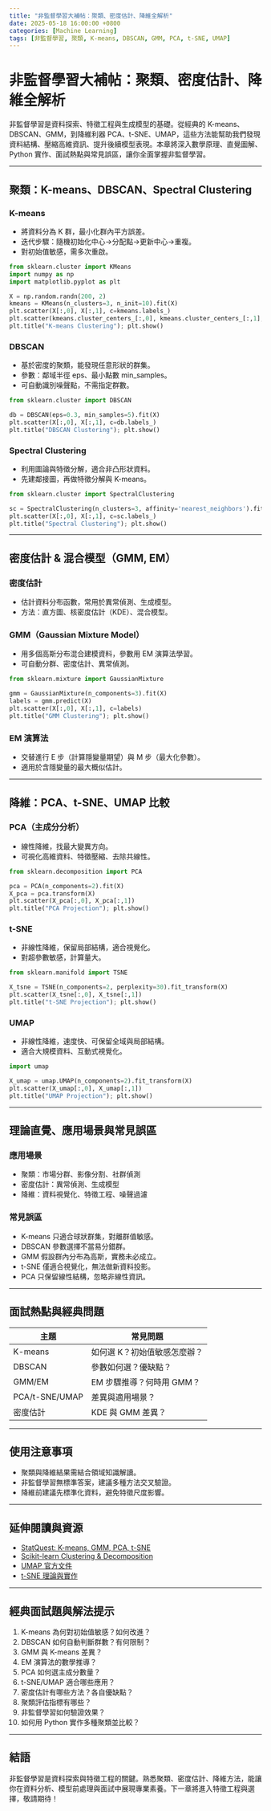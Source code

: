 ```yaml
---
title: "非監督學習大補帖：聚類、密度估計、降維全解析"
date: 2025-05-18 16:00:00 +0800
categories: [Machine Learning]
tags: [非監督學習, 聚類, K-means, DBSCAN, GMM, PCA, t-SNE, UMAP]
---
```


# 非監督學習大補帖：聚類、密度估計、降維全解析

非監督學習是資料探索、特徵工程與生成模型的基礎。從經典的 K-means、DBSCAN、GMM，到降維利器 PCA、t-SNE、UMAP，這些方法能幫助我們發現資料結構、壓縮高維資訊、提升後續模型表現。本章將深入數學原理、直覺圖解、Python 實作、面試熱點與常見誤區，讓你全面掌握非監督學習。

---

## 聚類：K-means、DBSCAN、Spectral Clustering

### K-means

- 將資料分為 K 群，最小化群內平方誤差。
- 迭代步驟：隨機初始化中心→分配點→更新中心→重複。
- 對初始值敏感，需多次重啟。

```python
from sklearn.cluster import KMeans
import numpy as np
import matplotlib.pyplot as plt

X = np.random.randn(200, 2)
kmeans = KMeans(n_clusters=3, n_init=10).fit(X)
plt.scatter(X[:,0], X[:,1], c=kmeans.labels_)
plt.scatter(kmeans.cluster_centers_[:,0], kmeans.cluster_centers_[:,1], c='red', marker='x')
plt.title("K-means Clustering"); plt.show()
```

### DBSCAN

- 基於密度的聚類，能發現任意形狀的群集。
- 參數：鄰域半徑 eps、最小點數 min_samples。
- 可自動識別噪聲點，不需指定群數。

```python
from sklearn.cluster import DBSCAN

db = DBSCAN(eps=0.3, min_samples=5).fit(X)
plt.scatter(X[:,0], X[:,1], c=db.labels_)
plt.title("DBSCAN Clustering"); plt.show()
```

### Spectral Clustering

- 利用圖論與特徵分解，適合非凸形狀資料。
- 先建鄰接圖，再做特徵分解與 K-means。

```python
from sklearn.cluster import SpectralClustering

sc = SpectralClustering(n_clusters=3, affinity='nearest_neighbors').fit(X)
plt.scatter(X[:,0], X[:,1], c=sc.labels_)
plt.title("Spectral Clustering"); plt.show()
```

---

## 密度估計 & 混合模型（GMM, EM）

### 密度估計

- 估計資料分布函數，常用於異常偵測、生成模型。
- 方法：直方圖、核密度估計（KDE）、混合模型。

### GMM（Gaussian Mixture Model）

- 用多個高斯分布混合建模資料，參數用 EM 演算法學習。
- 可自動分群、密度估計、異常偵測。

```python
from sklearn.mixture import GaussianMixture

gmm = GaussianMixture(n_components=3).fit(X)
labels = gmm.predict(X)
plt.scatter(X[:,0], X[:,1], c=labels)
plt.title("GMM Clustering"); plt.show()
```

### EM 演算法

- 交替進行 E 步（計算隱變量期望）與 M 步（最大化參數）。
- 適用於含隱變量的最大概似估計。

---

## 降維：PCA、t-SNE、UMAP 比較

### PCA（主成分分析）

- 線性降維，找最大變異方向。
- 可視化高維資料、特徵壓縮、去除共線性。

```python
from sklearn.decomposition import PCA

pca = PCA(n_components=2).fit(X)
X_pca = pca.transform(X)
plt.scatter(X_pca[:,0], X_pca[:,1])
plt.title("PCA Projection"); plt.show()
```

### t-SNE

- 非線性降維，保留局部結構，適合視覺化。
- 對超參數敏感，計算量大。

```python
from sklearn.manifold import TSNE

X_tsne = TSNE(n_components=2, perplexity=30).fit_transform(X)
plt.scatter(X_tsne[:,0], X_tsne[:,1])
plt.title("t-SNE Projection"); plt.show()
```

### UMAP

- 非線性降維，速度快、可保留全域與局部結構。
- 適合大規模資料、互動式視覺化。

```python
import umap

X_umap = umap.UMAP(n_components=2).fit_transform(X)
plt.scatter(X_umap[:,0], X_umap[:,1])
plt.title("UMAP Projection"); plt.show()
```

---

## 理論直覺、應用場景與常見誤區

### 應用場景

- 聚類：市場分群、影像分割、社群偵測
- 密度估計：異常偵測、生成模型
- 降維：資料視覺化、特徵工程、噪聲過濾

### 常見誤區

- K-means 只適合球狀群集，對離群值敏感。
- DBSCAN 參數選擇不當易分錯群。
- GMM 假設群內分布為高斯，實務未必成立。
- t-SNE 僅適合視覺化，無法做新資料投影。
- PCA 只保留線性結構，忽略非線性資訊。

---

## 面試熱點與經典問題

| 主題           | 常見問題                     |
| -------------- | ---------------------------- |
| K-means        | 如何選 K？初始值敏感怎麼辦？ |
| DBSCAN         | 參數如何選？優缺點？         |
| GMM/EM         | EM 步驟推導？何時用 GMM？    |
| PCA/t-SNE/UMAP | 差異與適用場景？             |
| 密度估計       | KDE 與 GMM 差異？            |

---

## 使用注意事項

* 聚類與降維結果需結合領域知識解讀。
* 非監督學習無標準答案，建議多種方法交叉驗證。
* 降維前建議先標準化資料，避免特徵尺度影響。

---

## 延伸閱讀與資源

* [StatQuest: K-means, GMM, PCA, t-SNE](https://www.youtube.com/c/joshstarmer)
* [Scikit-learn Clustering & Decomposition](https://scikit-learn.org/stable/modules/clustering.html)
* [UMAP 官方文件](https://umap-learn.readthedocs.io/en/latest/)
* [t-SNE 理論與實作](https://distill.pub/2016/misread-tsne/)

---

## 經典面試題與解法提示

1. K-means 為何對初始值敏感？如何改進？
2. DBSCAN 如何自動判斷群數？有何限制？
3. GMM 與 K-means 差異？
4. EM 演算法的數學推導？
5. PCA 如何選主成分數量？
6. t-SNE/UMAP 適合哪些應用？
7. 密度估計有哪些方法？各自優缺點？
8. 聚類評估指標有哪些？
9. 非監督學習如何驗證效果？
10. 如何用 Python 實作多種聚類並比較？

---

## 結語

非監督學習是資料探索與特徵工程的關鍵。熟悉聚類、密度估計、降維方法，能讓你在資料分析、模型前處理與面試中展現專業素養。下一章將進入特徵工程與選擇，敬請期待！

